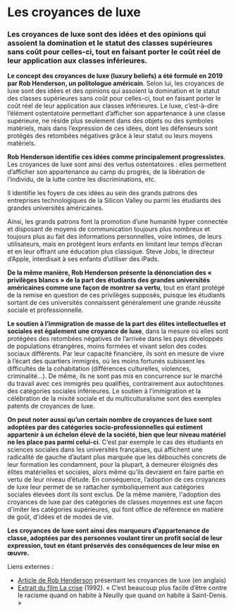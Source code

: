 # Les croyances de luxe

### Les croyances de luxe sont des idées et des opinions qui assoient la domination et le statut des classes supérieures sans coût pour celles-ci, tout en faisant porter le coût réel de leur application aux classes inférieures.

**Le concept des croyances de luxe (luxury beliefs) a été formulé en 2019 par Rob Henderson, un politologue américain**. Selon lui, les croyances de luxe sont des idées et des opinions qui assoient la domination et le statut des classes supérieures sans coût pour celles-ci, tout en faisant porter le coût réel de leur application aux classes inférieures. Le luxe, c’est-à-dire l’élément ostentatoire permettant d’afficher son appartenance à une classe supérieure, ne réside plus seulement dans des objets ou des symboles matériels, mais dans l’expression de ces idées, dont les défenseurs sont protégés des retombées négatives grâce à leur statut ou leurs moyens matériels.

**Rob Henderson identifie ces idées comme principalement progressistes**. Les croyances de luxe sont ainsi des vertus ostentatoires : elles permettent d’afficher son appartenance au camp du progrès, de la libération de l’individu, de la lutte contre les discriminations, etc.

Il identifie les foyers de ces idées au sein des grands patrons des entreprises technologiques de la Silicon Valley ou parmi les étudiants des grandes universités américaines.

Ainsi, les grands patrons font la promotion d’une humanité hyper connectée et disposant de moyens de communication toujours plus nombreux et toujours plus au fait des informations personnelles, voire intimes, de leurs utilisateurs, mais en protègent leurs enfants en limitant leur temps d’écran et en leur offrant une éducation plus classique. Steve Jobs, le directeur d’Apple, interdisait à ses enfants d’utiliser des iPads.

**De la même manière, Rob Henderson présente la dénonciation des « privilèges blancs » de la part des étudiants des grandes universités américaines comme une façon de montrer sa vertu**, tout en étant protégé de la remise en question de ces privilèges supposés, puisque les étudiants sortant de ces universités connaissent généralement une grande réussite sociale et professionnelle.

**Le soutien à l’immigration de masse de la part des élites intellectuelles et sociales est également une croyance de luxe**, dans la mesure où elles sont protégées des retombées négatives de l’arrivée dans les pays développés de populations étrangères, moins formées et vivant selon des codes sociaux différents. Par leur capacité financière, ils sont en mesure de vivre à l’écart des quartiers immigrés, où les moins fortunés subissent les difficultés de la cohabitation (différences culturelles, violences, criminalité…). De même, ils ne sont pas mis en concurrence sur le marché du travail avec ces immigrés peu qualifiés, contrairement aux autochtones des catégories sociales inférieures. Le soutien à l’immigration et la célébration de la mixité sociale et du multiculturalisme sont des exemples patents de croyances de luxe.

**On peut noter aussi qu’un certain nombre de croyances de luxe sont adoptées par des catégories socio-professionnelles qui estiment appartenir à un échelon élevé de la société, bien que leur niveau matériel ne les place pas parmi celui-ci**. C’est par exemple le cas des étudiants en sciences sociales dans les universités françaises, qui affichent une radicalité de gauche d’autant plus marquée que les débouchés concrets de leur formation les condamnent, pour la plupart, à demeurer éloignés des élites matérielles et sociales, alors même qu’ils devraient en faire partie en vertu de leur niveau d’étude. En conséquence, l’adoption de ces croyances de luxe leur permet de se rattacher symboliquement aux catégories sociales élevées dont ils sont exclus. De la même manière, l'adoption des croyances de luxe par des catégories de classes moyennes est une façon d'imiter les catégories supérieures, qui font office de référence en matière de goût, d'idées et de modes de vie.

**Les croyances de luxe sont ainsi des marqueurs d’appartenance de classe, adoptées par des personnes voulant tirer un profit social de leur expression, tout en étant préservés des conséquences de leur mise en œuvre.**

Liens externes :

* [Article de Rob Henderson](https://www.robkhenderson.com/p/how-the-luxury-beliefs-of-an-educated) présentant les croyances de luxe (en anglais)
* [Extrait du film La crise](https://www.youtube.com/watch?v=_FerAaiXO54) (1992). « C’est beaucoup plus facile d’être contre le racisme quand on habite à Neuilly que quand on habite à Saint-Denis. »
